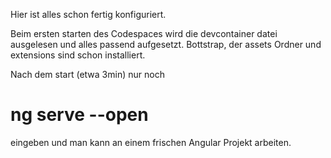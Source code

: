 Hier ist alles schon fertig konfiguriert. 

Beim ersten starten des Codespaces wird die devcontainer datei ausgelesen und alles passend aufgesetzt.
Bottstrap, der assets Ordner und extensions sind schon installiert.

Nach dem start (etwa 3min) nur noch

<h1>ng serve --open</h1>

eingeben und man kann an einem frischen Angular Projekt arbeiten.
